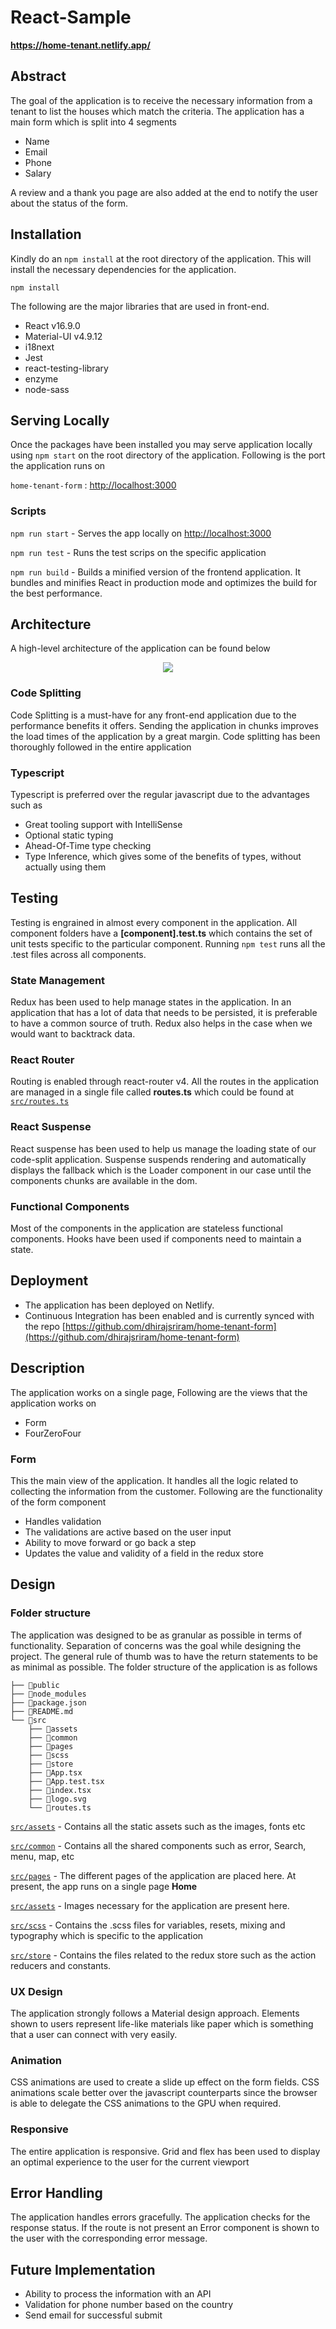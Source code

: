 
# React-Sample 

**https://home-tenant.netlify.app/**

## Abstract

The goal of the application is to receive the necessary information from a tenant to list the houses which match the criteria. The application has a main form which is split into 4 segments
- Name
- Email
- Phone
- Salary

A review and a thank you page are also added at the end to notify the user about the status of the form.

## Installation

Kindly do an `npm install` at the root directory of the application. This will install the necessary dependencies for the application. 

```
npm install 
```

The following are the major libraries that are used in front-end.
- React v16.9.0
- Material-UI v4.9.12
- i18next
- Jest 
- react-testing-library
- enzyme
- node-sass

## Serving Locally

Once the packages have been installed you may serve application locally using `npm start` on the root directory of the application. Following is the port the application runs on

`home-tenant-form` :  [http://localhost:3000](http://localhost:3000)

### Scripts

`npm run start` - Serves the app locally on [http://localhost:3000](http://localhost:3000)

`npm run test` - Runs the test scrips on the specific application

`npm run build` - Builds a minified version of the frontend application. It bundles and minifies React in production mode and optimizes the build for the best performance.

## Architecture

A high-level architecture of the application can be found below

<p align="center"><img src="/Architecture.png"></p>

### Code Splitting

Code Splitting is a must-have for any front-end application due to the performance benefits it offers. Sending the application in chunks improves the load times of the application by a great margin. Code splitting has been thoroughly followed in the entire application

### Typescript

Typescript is preferred over the regular javascript due to the advantages such as
- Great tooling support with IntelliSense
- Optional static typing 
- Ahead-Of-Time type checking
- Type Inference, which gives some of the benefits of types, without actually using them

## Testing

Testing is engrained in almost every component in the application. All component folders have a **[component].test.ts** which contains the set of unit tests specific to the particular component. Running `npm test` runs all the .test files across all components. 

### State Management

Redux has been used to help manage states in the application. In an application that has a lot of data that needs to be persisted, it is preferable to have a common source of truth. Redux also helps in the case when we would want to backtrack data.

### React Router

Routing is enabled through react-router v4. All the routes in the application are managed in a single file called **routes.ts** which could be found at [`src/routes.ts`](./src/routes.ts)

### React Suspense

React suspense has been used to help us manage the loading state of our code-split application. Suspense suspends rendering and automatically displays the fallback which is the Loader component in our case until the components chunks are available in the dom.

### Functional Components

Most of the components in the application are stateless functional components. Hooks have been used if components need to maintain a state.

## Deployment
- The application has been deployed on Netlify.
- Continuous Integration has been enabled and is currently synced with the repo [https://github.com/dhirajsriram/home-tenant-form](https://github.com/dhirajsriram/home-tenant-form)

## Description

The application works on a single page, Following are the views that the application works on
- Form
- FourZeroFour

### Form

This the main view of the application. It handles all the logic related to collecting the information from the customer. Following are the functionality of the form component

- Handles validation
- The validations are active based on the user input
- Ability to move forward or go back a step 
- Updates the value and validity of a field in the redux store

## Design

### Folder structure

The application was designed to be as granular as possible in terms of functionality. Separation of concerns was the goal while designing the project. The general rule of thumb was to have the return statements to be as minimal as possible. The folder structure of the application is as follows

```
├── 📁public
├── 📁node_modules
├── 📄package.json
├── 📄README.md
└── 📁src
    ├── 📁assets
    ├── 📁common
    ├── 📁pages
    ├── 📁scss
    ├── 📁store
    ├── 📄App.tsx
    ├── 📄App.test.tsx
    ├── 📄index.tsx
    ├── 📄logo.svg
    └── 📄routes.ts 
```
[`src/assets`](./src/assets) - Contains all the static assets such as the images, fonts etc

[`src/common`](./src/common) - Contains all the shared components such as error, Search, menu, map, etc

[`src/pages`](./src/pages) - The different pages of the application are placed here. At present, the app runs on a single page **Home**

[`src/assets`](./src/assets) - Images necessary for the application are present here.

[`src/scss`](./src/scss) - Contains the .scss files for variables, resets, mixing and typography which is specific to the application

[`src/store`](./src/store) - Contains the files related to the redux store such as the action reducers and constants. 

### UX Design

The application strongly follows a Material design approach. Elements shown to users represent life-like materials like paper which is something that a user can connect with very easily. 

### Animation
CSS animations are used to create a slide up effect on the form fields. CSS animations scale better over the javascript counterparts since the browser is able to delegate the CSS animations to the GPU when required.

### Responsive

The entire application is responsive. Grid and flex has been used to display an optimal experience to the user for the current viewport

## Error Handling

The application handles errors gracefully. The application checks for the response status. If the route is not present an Error component is shown to the user with the corresponding error message.

## Future Implementation

- Ability to process the information with an API
- Validation for phone number based on the country
- Send email for successful submit

